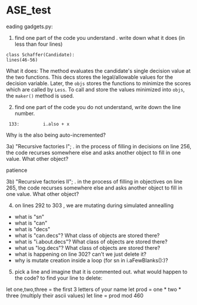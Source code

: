 # ASE_test

eading gadgets.py:

1) find one part of the code you understand . write down what it does
(in less than four lines)

```
class Schaffer(Candidate):
lines(46-56)
```
What it does:
The method evaluates the candidate's single decision value at the two functions. This decs stores the legal/allowable values
for the decision variable. Later, the ```objs``` stores the functions to minimize the scores which are called by 
```Less```. To call and store the values minimized into ```objs```, the ```maker()``` method is used.


2) find one part of the code you do not understand, write down the line number.

```
 133:         i.also + x
```
Why is the also being auto-incremented?

3a)  "Recursive factories I";  . in the process of filling in
decisions on line 256, the code recurses somewhere else and asks
another object to fill in one value. What other object?

patience

3b)  "Recursive factories II";  . in the process of filling in
objectives on line 265, the code recurses somewhere else and asks
another object to fill in one value. What other object?



4) on lines 292 to 303 , we are mutating during simulated annealling
- what is "sn"
- what is "can"
- what is "decs"
- what is "can.decs"? What class of objects are stored there?
- what is "i.about.decs"? What class of objects are stored there?
- what us "log.decs"? What class of objects are stored there?
- what is happening on line 302? can't we just delete it?
- why is mutate creation inside a loop (for sn in i.aFewBlanks():)?

5) pick a line and imagine that it is commented out. what would happen
to the code? to find your line to delete:

let one,two,three =   the first 3 letters of your name
let prod = one * two * three (multiply their ascii values)
let line = prod mod 460
